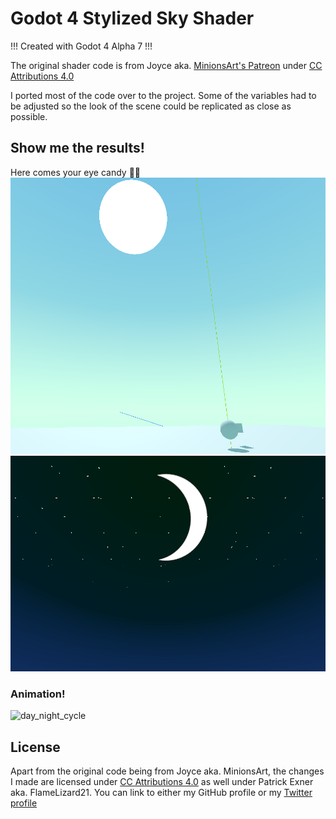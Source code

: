 # Godot 4 Stylized Sky Shader

!!! Created with Godot 4 Alpha 7 !!!

The original shader code is from Joyce aka. [MinionsArt's Patreon](https://www.patreon.com/posts/making-stylized-27402644 "Awesome tutorials here!") under [CC Attributions 4.0](https://creativecommons.org/licenses/by/4.0/)

I ported most of the code over to the project. Some of the variables had to be adjusted so the look of the scene could be replicated as close as possible.

## Show me the results!
Here comes your eye candy :eyes::candy:
![day_sky](Images/day_sky.png)
![night_sky](Images/night_sky.png)
### Animation!
![day_night_cycle](Images/Animation.gif)

## License
Apart from the original code being from Joyce aka. MinionsArt, the changes I made are licensed under [CC Attributions 4.0](https://creativecommons.org/licenses/by/4.0/) as well under Patrick Exner aka. FlameLizard21. You can link to either my GitHub profile or my [Twitter profile](https://twitter.com/patrick_exe)
